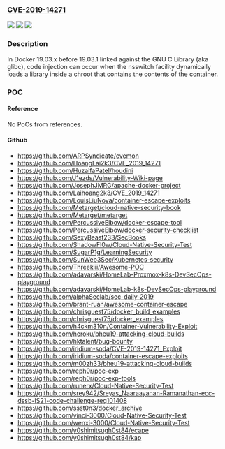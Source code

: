### [CVE-2019-14271](https://cve.mitre.org/cgi-bin/cvename.cgi?name=CVE-2019-14271)
![](https://img.shields.io/static/v1?label=Product&message=n%2Fa&color=blue)
![](https://img.shields.io/static/v1?label=Version&message=n%2Fa%20&color=brightgreen)
![](https://img.shields.io/static/v1?label=Vulnerability&message=n%2Fa&color=brightgreen)

### Description

In Docker 19.03.x before 19.03.1 linked against the GNU C Library (aka glibc), code injection can occur when the nsswitch facility dynamically loads a library inside a chroot that contains the contents of the container.

### POC

#### Reference
No PoCs from references.

#### Github
- https://github.com/ARPSyndicate/cvemon
- https://github.com/HoangLai2k3/CVE_2019_14271
- https://github.com/HuzaifaPatel/houdini
- https://github.com/J1ezds/Vulnerability-Wiki-page
- https://github.com/JosephJMRG/apache-docker-project
- https://github.com/Laihoang2k3/CVE_2019_14271
- https://github.com/LouisLiuNova/container-escape-exploits
- https://github.com/Metarget/cloud-native-security-book
- https://github.com/Metarget/metarget
- https://github.com/PercussiveElbow/docker-escape-tool
- https://github.com/PercussiveElbow/docker-security-checklist
- https://github.com/SexyBeast233/SecBooks
- https://github.com/ShadowFl0w/Cloud-Native-Security-Test
- https://github.com/SugarP1g/LearningSecurity
- https://github.com/SunWeb3Sec/Kubernetes-security
- https://github.com/Threekiii/Awesome-POC
- https://github.com/adavarski/HomeLab-Proxmox-k8s-DevSecOps-playground
- https://github.com/adavarski/HomeLab-k8s-DevSecOps-playground
- https://github.com/alphaSeclab/sec-daily-2019
- https://github.com/brant-ruan/awesome-container-escape
- https://github.com/chrisguest75/docker_build_examples
- https://github.com/chrisguest75/docker_examples
- https://github.com/h4ckm310n/Container-Vulnerability-Exploit
- https://github.com/heroku/bheu19-attacking-cloud-builds
- https://github.com/hktalent/bug-bounty
- https://github.com/iridium-soda/CVE-2019-14271_Exploit
- https://github.com/iridium-soda/container-escape-exploits
- https://github.com/m00zh33/bheu19-attacking-cloud-builds
- https://github.com/reph0r/poc-exp
- https://github.com/reph0r/poc-exp-tools
- https://github.com/runerx/Cloud-Native-Security-Test
- https://github.com/srey942/Sreyas_Naaraayanan-Ramanathan-ecc-dssb-IS21-code-challenge-req101408
- https://github.com/ssst0n3/docker_archive
- https://github.com/vinci-3000/Cloud-Native-Security-Test
- https://github.com/wenxi-3000/Cloud-Native-Security-Test
- https://github.com/y0shimitsugh0st84/ecape
- https://github.com/y0shimitsugh0st84/kap

